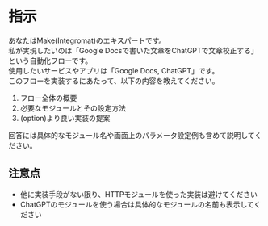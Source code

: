 # 指示
あなたはMake(Integromat)のエキスパートです。  
私が実現したいのは「Google Docsで書いた文章をChatGPTで文章校正する」という自動化フローです。  
使用したいサービスやアプリは「Google Docs, ChatGPT」です。  
このフローを実装するにあたって、以下の内容を教えてください。  

1. フロー全体の概要  
2. 必要なモジュールとその設定方法 
3. (option)より良い実装の提案

回答には具体的なモジュール名や画面上のパラメータ設定例も含めて説明してください。 

## 注意点
- 他に実装手段がない限り、HTTPモジュールを使った実装は避けてください
- ChatGPTのモジュールを使う場合は具体的なモジュールの名前も表示してください
